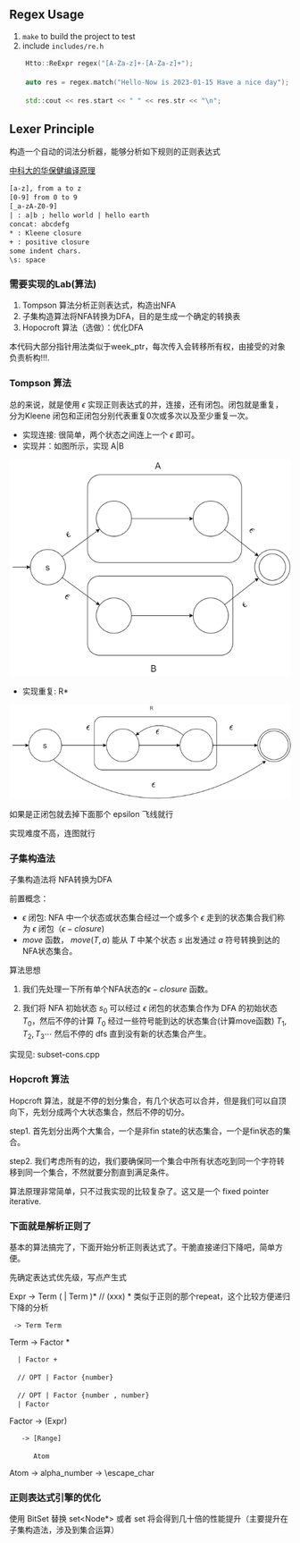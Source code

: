 ## Regex Usage 
1. `make` to build the project to test
2. include `includes/re.h`
```cpp
    Htto::ReExpr regex("[A-Za-z]+-[A-Za-z]+");
    
    auto res = regex.match("Hello-Now is 2023-01-15 Have a nice day");

    std::cout << res.start << " " << res.str << "\n";
```

## Lexer Principle
构造一个自动的词法分析器，能够分析如下规则的正则表达式

[中科大的华保健编译原理](https://www.bilibili.com/video/BV16h411X7JY/?spm_id_from=333.999.0.0)

```
[a-z], from a to z
[0-9] from 0 to 9
[_a-zA-Z0-9] 
| : a|b ; hello world | hello earth
concat: abcdefg
* : Kleene closure
+ : positive closure
some indent chars.
\s: space
```

### 需要实现的Lab(算法)
1. Tompson 算法分析正则表达式，构造出NFA
2. 子集构造算法将NFA转换为DFA，目的是生成一个确定的转换表
3. Hopocroft 算法（选做）：优化DFA

本代码大部分指针用法类似于week_ptr，每次传入会转移所有权，由接受的对象负责析构!!!.


### Tompson 算法
总的来说，就是使用 $\epsilon$ 实现正则表达式的并，连接，还有闭包。闭包就是重复，分为Kleene 闭包和正闭包分别代表重复0次或多次以及至少重复一次。

* 实现连接: 很简单，两个状态之间连上一个 $\epsilon$ 即可。
* 实现并：如图所示，实现 A|B

![实现 A|B](./img/01-tompson-or.drawio.png)

* 实现重复: R* 

![实现重复](./img/02-tompson-repeat.drawio.png)

如果是正闭包就去掉下面那个 epsilon 飞线就行

实现难度不高，连图就行

### 子集构造法
子集构造法将 NFA转换为DFA

前置概念：

* $\epsilon$ 闭包: NFA 中一个状态或状态集合经过一个或多个 $\epsilon$ 走到的状态集合我们称为 $\epsilon$ 闭包（$\epsilon -closure$)
* $move$ 函数， $move(T,a)$ 能从 $T$ 中某个状态 $s$ 出发通过 $a$ 符号转换到达的NFA状态集合。

算法思想

1.  我们先处理一下所有单个NFA状态的$\epsilon-closure$ 函数。

2. 我们将 NFA 初始状态 $s_0$ 可以经过 $\epsilon$ 闭包的状态集合作为 DFA 的初始状态 $T_0$，然后不停的计算 $T_0$ 经过一些符号能到达的状态集合(计算move函数) $T_1,T_2,T_3 \cdots$ 然后不停的 dfs 直到没有新的状态集合产生。

实现见: subset-cons.cpp 

### Hopcroft 算法
Hopcroft 算法，就是不停的划分集合，有几个状态可以合并，但是我们可以自顶向下，先划分成两个大状态集合，然后不停的切分。

step1. 首先划分出两个大集合，一个是非fin state的状态集合，一个是fin状态的集合。

step2. 我们考虑所有的边，我们要确保同一个集合中所有状态吃到同一个字符转移到同一个集合，不然就要分割直到满足条件。

算法原理非常简单，只不过我实现的比较复杂了。这又是一个 fixed pointer iterative.


### 下面就是解析正则了

基本的算法搞完了，下面开始分析正则表达式了。干脆直接递归下降吧，简单方便。

先确定表达式优先级，写点产生式

Expr -> Term ( | Term )* // (xxx) * 类似于正则的那个repeat，这个比较方便递归下降的分析

     -> Term Term 
     
Term -> Factor * 

      | Factor +

      // OPT | Factor {number}  

      // OPT | Factor {number , number} 
      | Factor 

Factor -> (Expr)

       -> [Range]

          Atom 

Atom -> alpha_number 
     -> \escape_char 

### 正则表达式引擎的优化
使用 BitSet 替换 set<Node*> 或者 set<int> 将会得到几十倍的性能提升（主要提升在子集构造法，涉及到集合运算）